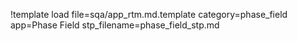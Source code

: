 !template load file=sqa/app_rtm.md.template category=phase_field app=Phase Field stp_filename=phase_field_stp.md
